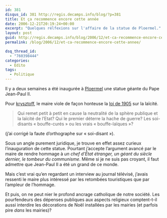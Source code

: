 ```yaml
---
id: 381
disqus_id: 381 http://regis.decamps.info/blog/?p=381
title: Et ça recommence encore cette année
date: 2006-12-21T20:19:24+00:00
excerpt: "Quelques rélfexions sur l'affaire de la statue de Ploermel."
layout: post
guid: http://regis.decamps.info/blog/2006/12/et-ca-recommence-encore-cette-annee/
permalink: /blog/2006/12/et-ca-recommence-encore-cette-annee/

dsq_thread_id:
  - "760398444"
categories:
  - Edito
tags:
  - Politique
---
```

Il y a deux semaines a été inaugurée à [Ploermel](http://www.ploermel.com/) une statue géante du Pape Jean-Paul II. 

Pour [krysztoff](http://krysztoff.typepad.com/1984/2006/12/vla_qua_rcommen.html), le maire viole de façon honteuse la [loi de 1905](http://www.legifrance.gouv.fr/texteconsolide/MCEBW.htm) sur la laïcité. 

> Qui remet petit à petit en cause la neutralité de la sphère publique et la laïcité de l’Etat? Qui le premier déterre la hache de guerre? Les soi-disants « bouffe-curés » ou les vrais « bouffe-laïques »? 

(j’ai corrigé la faute d’orthographe sur « soi-disant »).

Sous un angle purement juridique, je trouve en effet assez curieux l’inauguration de cette statue. Pourtant j’accepte l’argument avancé par le maire de rendre hommage à _un chef d’État étranger, un géant du siècle dernier, le tombeur du communisme_. Même si je ne suis pas croyant, il faut admettre que Jean-Paul II a été un grand de ce monde.

Mais c’est vrai qu’en regardant un interview au journal télévisé, j’avais ressenti le maire plus intéressé par les retombées touristiques que par l’ampleur de l’hommage.

Et puis, on ne peut nier le profond ancrage catholique de notre société. Les pourfendeurs des dépenses publiques aux aspects religieux comptent-t-il aussi interdire les décorations de Noël installées par les mairies (et parfois pire _dans_ les mairies)?
